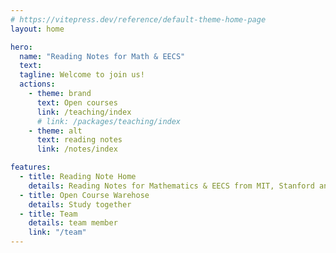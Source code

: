```yaml
---
# https://vitepress.dev/reference/default-theme-home-page
layout: home

hero:
  name: "Reading Notes for Math & EECS"
  text: 
  tagline: Welcome to join us!
  actions:
    - theme: brand
      text: Open courses
      link: /teaching/index
      # link: /packages/teaching/index
    - theme: alt
      text: reading notes
      link: /notes/index

features:
  - title: Reading Note Home
    details: Reading Notes for Mathematics & EECS from MIT, Stanford and so on
  - title: Open Course Warehose
    details: Study together
  - title: Team
    details: team member
    link: "/team"
---
```


